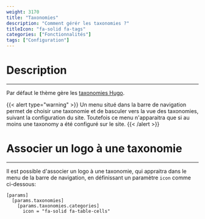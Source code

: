 ```yaml
---
weight: 3170
title: "Taxonomies"
description: "Comment gérér les taxonomies ?"
titleIcon: "fa-solid fa-tags"
categories: ["Fonctionnalités"]
tags: ["Configuration"]
---
```


# Description
---

Par défaut le thème gère les [taxonomies Hugo](https://gohugo.io/content-management/taxonomies#readout).

{{< alert type="warning" >}}
Un menu situé dans la barre de navigation permet de choisir une taxonomie et de basculer vers la vue des taxonomies, suivant la configuration du site. Toutefois ce menu n'apparaitra que si au moins une taxonomy a été configuré sur le site.
{{< /alert >}}

# Associer un logo à une taxonomie
---

Il est possible d'associer un logo à une taxonomie, qui appraitra dans le menu de la barre de navigation, en définissant un paramètre `icon` comme ci-dessous:

```
[params]
  [params.taxonomies]
    [params.taxonomies.categories]
      icon = "fa-solid fa-table-cells"
```
